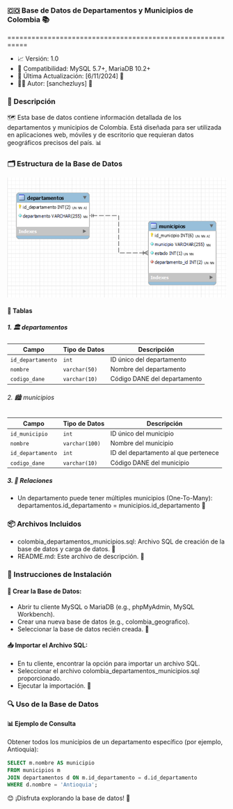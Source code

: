 ### 🇨🇴 Base de Datos de Departamentos y Municipios de Colombia 📚

===========================================================

- 📈 Versión: 1.0
- 🔗 Compatibilidad: MySQL 5.7+, MariaDB 10.2+
- 📆 Última Actualización: [6/11/2024] 📆
- 👨‍💻 Autor: [sanchezluys] 👋

### 📄 Descripción

🗺️ Esta base de datos contiene información detallada de los departamentos y municipios de Colombia. Está diseñada para ser utilizada en aplicaciones web, móviles y de escritorio que requieran datos geográficos precisos del país. 📊

### 🗂️ Estructura de la Base de Datos

![Diagrama ER](img/der_1.png)

#### 📁 Tablas

##### 1. 🏛️ departamentos

| Campo         | Tipo de Datos | Descripción                   |
|---------------|---------------|-------------------------------|
| `id_departamento` | `int`       | ID único del departamento    |
| `nombre`       | `varchar(50)` | Nombre del departamento       |
| `codigo_dane`  | `varchar(10)` | Código DANE del departamento  |

###### 2. 🏙️ municipios

| Campo         | Tipo de Datos | Descripción                   |
|---------------|---------------|-------------------------------|
| `id_municipio` | `int`       | ID único del municipio        |
| `nombre`       | `varchar(100)`| Nombre del municipio          |
| `id_departamento`| `int`       | ID del departamento al que pertenece |
| `codigo_dane`  | `varchar(10)` | Código DANE del municipio     |

##### 3. 🔗 Relaciones
- Un departamento puede tener múltiples municipios (One-To-Many): departamentos.id_departamento = municipios.id_departamento 👫

### 📦 Archivos Incluidos

- colombia_departamentos_municipios.sql: Archivo SQL de creación de la base de datos y carga de datos. 📄
- README.md: Este archivo de descripción. 📖

### 🚀 Instrucciones de Instalación

#### 🔨 Crear la Base de Datos:

- Abrir tu cliente MySQL o MariaDB (e.g., phpMyAdmin, MySQL Workbench).
- Crear una nueva base de datos (e.g., colombia_geografico).
- Seleccionar la base de datos recién creada. 📁

#### 📥 Importar el Archivo SQL:

- En tu cliente, encontrar la opción para importar un archivo SQL.
- Seleccionar el archivo colombia_departamentos_municipios.sql proporcionado.
- Ejecutar la importación. 🔄

### 🔍 Uso de la Base de Datos

#### 📊 Ejemplo de Consulta

Obtener todos los municipios de un departamento específico (por ejemplo, Antioquia):

```sql
SELECT m.nombre AS municipio
FROM municipios m
JOIN departamentos d ON m.id_departamento = d.id_departamento
WHERE d.nombre = 'Antioquia';
```	

😊 ¡Disfruta explorando la base de datos! 🎉
